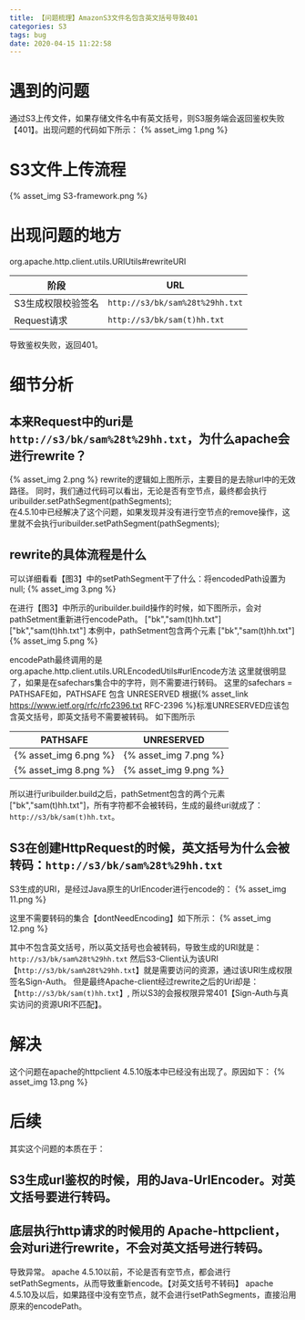```yaml
---
title: 【问题梳理】AmazonS3文件名包含英文括号导致401
categories: S3
tags: bug
date: 2020-04-15 11:22:58
---
```


# 遇到的问题
通过S3上传文件，如果存储文件名中有英文括号，则S3服务端会返回鉴权失败【401】。出现问题的代码如下所示：
{% asset_img 1.png %}

<!-- more -->

# S3文件上传流程
{% asset_img S3-framework.png %}

# 出现问题的地方
org.apache.http.client.utils.URIUtils#rewriteURI

| 阶段 | URL |
|---|---|
| S3生成权限校验签名 | ``` http://s3/bk/sam%28t%29hh.txt ``` |
| Request请求 | ``` http://s3/bk/sam(t)hh.txt ``` |

导致鉴权失败，返回401。

# 细节分析
## 本来Request中的uri是``` http://s3/bk/sam%28t%29hh.txt ```，为什么apache会进行rewrite？
{% asset_img 2.png %}
rewrite的逻辑如上图所示，主要目的是去除url中的无效路径。
同时，我们通过代码可以看出，无论是否有空节点，最终都会执行uribuilder.setPathSegment(pathSegments);  
在4.5.10中已经解决了这个问题，如果发现并没有进行空节点的remove操作，这里就不会执行uribuilder.setPathSegment(pathSegments);  

## rewrite的具体流程是什么
可以详细看看【图3】中的setPathSegment干了什么：将encodedPath设置为null;
{% asset_img 3.png %}

在进行【图3】中所示的uribuilder.build操作的时候，如下图所示，会对pathSetment重新进行encodePath。
["bk","sam(t)hh.txt"] ["bk","sam(t)hh.txt"]
本例中，pathSetment包含两个元素 ["bk","sam(t)hh.txt"]
{% asset_img 5.png %}

encodePath最终调用的是org.apache.http.client.utils.URLEncodedUtils#urlEncode方法
这里就很明显了，如果是在safechars集合中的字符，则不需要进行转码。
这里的safechars = PATHSAFE如，PATHSAFE 包含 UNRESERVED
根据{% asset_link https://www.ietf.org/rfc/rfc2396.txt RFC-2396 %}标准UNRESERVED应该包含英文括号，即英文括号不需要被转码。
如下图所示

| PATHSAFE | UNRESERVED |
|---|---|
| {% asset_img 6.png %} | {% asset_img 7.png %} |
| {% asset_img 8.png %} | {% asset_img 9.png %} |

所以进行uribuilder.build之后，pathSetment包含的两个元素 ["bk","sam(t)hh.txt"]，所有字符都不会被转码，生成的最终uri就成了：``` http://s3/bk/sam(t)hh.txt ```。

## S3在创建HttpRequest的时候，英文括号为什么会被转码：``` http://s3/bk/sam%28t%29hh.txt ```
S3生成的URI，是经过Java原生的UrlEncoder进行encode的：
{% asset_img 11.png %}

这里不需要转码的集合【dontNeedEncoding】如下所示：
{% asset_img 12.png %}

其中不包含英文括号，所以英文括号也会被转码，导致生成的URI就是：``` http://s3/bk/sam%28t%29hh.txt ```
然后S3-Client认为该URI【``` http://s3/bk/sam%28t%29hh.txt ```】就是需要访问的资源，通过该URI生成权限签名Sign-Auth。
但是最终Apache-client经过rewrite之后的Uri却是：【``` http://s3/bk/sam(t)hh.txt ```】, 所以S3的会报权限异常401【Sign-Auth与真实访问的资源URI不匹配】。

# 解决
这个问题在apache的httpclient 4.5.10版本中已经没有出现了。原因如下：
{% asset_img 13.png %}

# 后续
其实这个问题的本质在于：
## S3生成url鉴权的时候，用的Java-UrlEncoder。对英文括号要进行转码。
## 底层执行http请求的时候用的 Apache-httpclient，会对uri进行rewrite，不会对英文括号进行转码。
导致异常。
apache 4.5.10以前，不论是否有空节点，都会进行setPathSegments，从而导致重新encode。【对英文括号不转码】
apache 4.5.10及以后，如果路径中没有空节点，就不会进行setPathSegments，直接沿用原来的encodePath。

